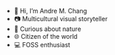 - 👋 Hi, I’m Andre M. Chang
- 📷 Multicultural visual storyteller
- 🌱 Curious about nature
- 🌐 Citizen of the world
- 💻 FOSS enthusiast
<!---
andremchang/andremchang is a ✨ special ✨ repository because its `README.md` (this file) appears on your GitHub profile.
You can click the Preview link to take a look at your changes.
--->
